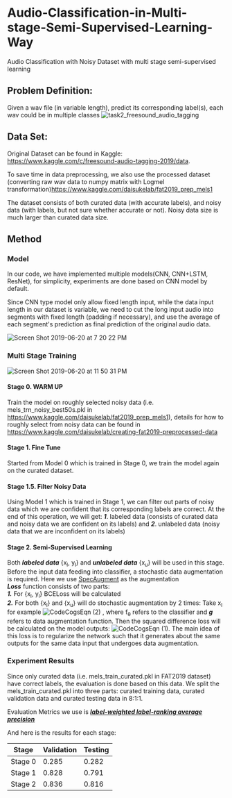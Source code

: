# Audio-Classification-in-Multi-stage-Semi-Supervised-Learning-Way
Audio Classification with Noisy Dataset with multi stage semi-supervised learning

## Problem Definition: 
Given a wav file (in variable length), predict its corresponding label(s), each wav could be in multiple classes
![task2_freesound_audio_tagging](https://user-images.githubusercontent.com/20760190/59892155-d9c85480-938c-11e9-8e64-65582cec6b32.png)

## Data Set:
Original Dataset can be found in Kaggle: https://www.kaggle.com/c/freesound-audio-tagging-2019/data.

To save time in data preprocessing, we also use the processed dataset (converting raw wav data to numpy matrix with Logmel transformation)https://www.kaggle.com/daisukelab/fat2019_prep_mels1

The dataset consists of both curated data (with accurate labels), and noisy data (with labels, but not sure whether accurate or not). Noisy data size is much larger than curated data size.

## Method
### Model
In our code, we have implemented multiple models(CNN, CNN+LSTM, ResNet), for simplicity, experiments are done based on CNN model by default.

Since CNN type model only allow fixed length input, while the data input length in our dataset is variable, we need to cut the long input audio into segments with fixed length (padding if necessary), 
and use the average of each segment's prediction as final prediction of the original audio data.


![Screen Shot 2019-06-20 at 7 20 22 PM](https://user-images.githubusercontent.com/20760190/59893091-8ce67d00-9390-11e9-92c4-5529ae6c0ff7.png)

### Multi Stage Training

![Screen Shot 2019-06-20 at 11 50 31 PM](https://user-images.githubusercontent.com/20760190/59903592-368c3500-93b6-11e9-9a98-06f471af0539.png)

#### Stage 0. WARM UP
Train the model on roughly selected noisy data (i.e. mels_trn_noisy_best50s.pkl in https://www.kaggle.com/daisukelab/fat2019_prep_mels1), details for how to roughly select from noisy data can be found in 
https://www.kaggle.com/daisukelab/creating-fat2019-preprocessed-data

#### Stage 1. Fine Tune
Started from Model 0 which is trained in Stage 0, we train the model again on the curated dataset.

#### Stage 1.5. Filter Noisy Data
Using Model 1 which is trained in Stage 1, we can filter out parts of noisy data which we are confident that its corresponding labels are correct. At the end of this operation, we will get: ***1***. labeled data 
(consists of curated data and noisy data we are confident on its labels) and ***2***. unlabeled data (noisy data that we are inconfident on its labels)

#### Stage 2. Semi-Supervised Learning
Both ***labeled data*** {x<sub>l</sub>, y<sub>l</sub>} and ***unlabeled data*** {x<sub>u</sub>} will be used in this stage. Before the input data feeding into classifier, a stochastic data augmentation is required. Here we use [SpecAugment](https://ai.googleblog.com/2019/04/specaugment-new-data-augmentation.html) as the augmentation <br/>
***Loss*** function consists of two parts: </br>
***1.*** For {x<sub>l</sub>, y<sub>l</sub>} BCELoss will be calculated</br>
***2.*** For both {x<sub>l</sub>} and {x<sub>u</sub>} will do stochastic augmentation by 2 times: Take x<sub>l</sub> for example ![CodeCogsEqn (2)](https://user-images.githubusercontent.com/20760190/59935231-36b22200-9402-11e9-927e-d559d68d6f68.gif)
, where f<sub>&theta;</sub> refers to the classifier and ***g*** refers to data augmentation function. Then the squared difference loss will be calculated on the model outputs: ![CodeCogsEqn (1)](https://user-images.githubusercontent.com/20760190/59935230-36b22200-9402-11e9-8479-21ce5af04dce.gif).  The main idea of this loss is to regularize the network such that it generates about the same outputs for the same data input that undergoes data augmentation.

### Experiment Results
Since only curated data (i.e. mels_train_curated.pkl in FAT2019 dataset) have correct labels, the evaluation is done based on this data. We split the mels_train_curated.pkl into three parts: curated training data, curated validation data and curated testing data in 8:1:1.

Evaluation Metrics we use is [***label-weighted label-ranking average precision***](https://scikit-learn.org/stable/modules/model_evaluation.html#label-ranking-average-precision)

And here is the results for each stage:

| Stage | Validation | Testing
| ------------- | ------------- | -----------
| Stage 0 |  0.285 | 0.282
| Stage 1  | 0.828 | 0.791
| Stage 2 | 0.836 | 0.816

